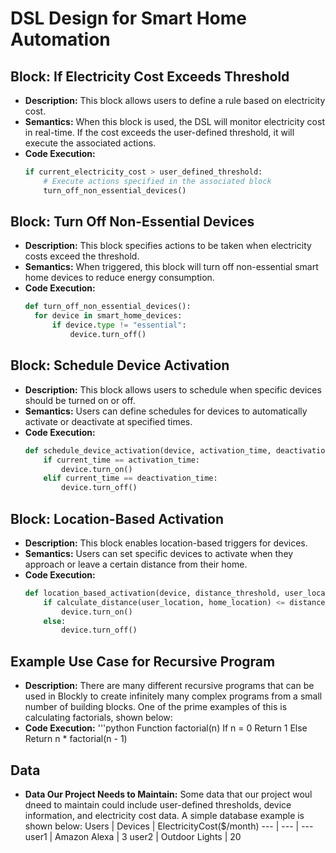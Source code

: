 # DSL Design for Smart Home Automation

## Block: If Electricity Cost Exceeds Threshold
- **Description:** This block allows users to define a rule based on electricity cost.
- **Semantics:** When this block is used, the DSL will monitor electricity cost in real-time. If the cost exceeds the user-defined threshold, it will execute the associated actions.
- **Code Execution:**
  ```python
  if current_electricity_cost > user_defined_threshold:
      # Execute actions specified in the associated block
      turn_off_non_essential_devices()

## Block: Turn Off Non-Essential Devices
- **Description:** This block specifies actions to be taken when electricity costs exceed the threshold.
- **Semantics:** When triggered, this block will turn off non-essential smart home devices to reduce energy consumption.
- **Code Execution:**
  ```python
  def turn_off_non_essential_devices():
    for device in smart_home_devices:
        if device.type != "essential":
            device.turn_off()

## Block: Schedule Device Activation
- **Description:** This block allows users to schedule when specific devices should be turned on or off.
- **Semantics:** Users can define schedules for devices to automatically activate or deactivate at specified times.
- **Code Execution:**
  ```python
  def schedule_device_activation(device, activation_time, deactivation_time):
      if current_time == activation_time:
          device.turn_on()
      elif current_time == deactivation_time:
          device.turn_off()

## Block: Location-Based Activation
- **Description:** This block enables location-based triggers for devices.
- **Semantics:** Users can set specific devices to activate when they approach or leave a certain distance from their home.
- **Code Execution:**
  ```python
  def location_based_activation(device, distance_threshold, user_location):
      if calculate_distance(user_location, home_location) <= distance_threshold:
          device.turn_on()
      else:
          device.turn_off()

## Example Use Case for Recursive Program
- **Description:** There are many different recursive programs that can be used in Blockly to create infinitely many complex programs from a small number of building blocks. One of the prime examples of this is calculating factorials, shown below:
- **Code Execution:** 
    '''python 
    Function factorial(n)
    If n = 0
        Return 1
    Else
        Return n * factorial(n - 1)

## Data 
- **Data Our Project Needs to Maintain:** Some data that our project woul dneed to maintain could include user-defined thresholds, device information, and electricity cost data. A simple database example is shown below:
    Users | Devices | ElectricityCost($/month)
    --- | --- | ---
    user1   | Amazon Alexa | 3
    user2 | Outdoor Lights | 20
